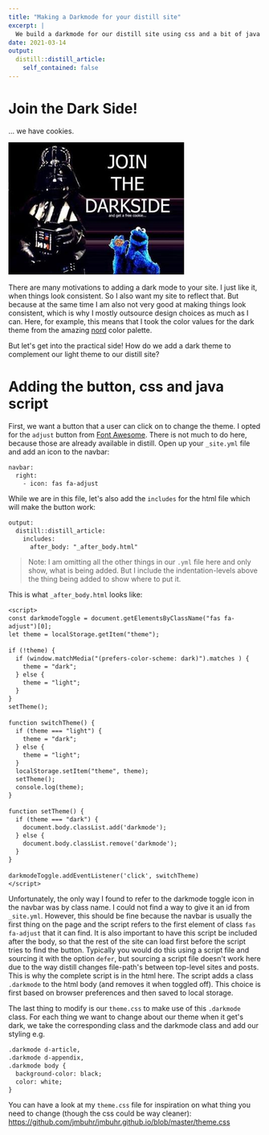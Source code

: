 ```yaml
---
title: "Making a Darkmode for your distill site"
excerpt: |
  We build a darkmode for our distill site using css and a bit of java script.
date: 2021-03-14
output:
  distill::distill_article:
    self_contained: false
---
```




# Join the Dark Side!

... we have cookies.

![From: [knowyourmeme](https://knowyourmeme.com/photos/954929-come-to-the-dark-side)](cookies-featured.png)

There are many motivations to adding a dark mode to your site.
I just like it, when things look consistent.
So I also want my site to reflect that.
But because at the same time I am also not very good at making things look consistent, which is why I mostly outsource design choices as much as I can.
Here, for example, this means that I took the color values for the dark theme from the amazing [nord](https://www.nordtheme.com/) color palette.

But let's get into the practical side!
How do we add a dark theme to complement our light theme to our distill site?

# Adding the button, css and java script

First, we want a button that a user can click on to change the theme.
I opted for the `adjust` button from [Font Awesome](https://fontawesome.com/).
There is not much to do here, because those are already available in distill.
Open up your `_site.yml` file and add an icon to the navbar:

```
navbar:
  right:
    - icon: fas fa-adjust
```

While we are in this file, let's also add the `includes` for the html file which will make the button work:

```
output:
  distill::distill_article:
    includes:
      after_body: "_after_body.html"
```

> Note: I am omitting all the other things in our `.yml` file here and only show, what is being added.
> But I include the indentation-levels above the thing being added to show where to put it.

This is what `_after_body.html` looks like:

```
<script>
const darkmodeToggle = document.getElementsByClassName("fas fa-adjust")[0];
let theme = localStorage.getItem("theme");

if (!theme) {
  if (window.matchMedia("(prefers-color-scheme: dark)").matches ) {
    theme = "dark";
  } else {
    theme = "light";
  }
}
setTheme();

function switchTheme() {
  if (theme === "light") {
    theme = "dark";
  } else {
    theme = "light";
  }
  localStorage.setItem("theme", theme);
  setTheme();
  console.log(theme);
}

function setTheme() {
  if (theme === "dark") {
    document.body.classList.add('darkmode');
  } else {
    document.body.classList.remove('darkmode');
  }
}

darkmodeToggle.addEventListener('click', switchTheme)
</script>
```

Unfortunately, the only way I found to refer to the darkmode toggle icon in the navbar was by class name.
I could not find a way to give it an id from `_site.yml`.
However, this should be fine because the navbar is usually the first thing on the page and the script refers to the first element of class `fas fa-adjust` that it can find.
It is also important to have this script be included after the body, so that the rest of the site can load first before the script tries to find the button.
Typically you would do this using a script file and sourcing it with the option `defer`, but sourcing a script file doesn't work here due to the way distill changes file-path's between top-level sites and posts.
This is why the complete script is in the html here.
The script adds a class `.darkmode` to the html body (and removes it when toggled off).
This choice is first based on browser preferences and then saved to local storage.

The last thing to modify is our `theme.css` to make use of this `.darkmode` class.
For each thing we want to change about our theme when it get's dark, we take the corresponding class and the darkmode class and add our styling e.g.

```
.darkmode d-article,
.darkmode d-appendix,
.darkmode body {
  background-color: black;
  color: white;
}
```

You can have a look at my `theme.css` file for inspiration on what thing you need to change (though the css could be way cleaner): <https://github.com/jmbuhr/jmbuhr.github.io/blob/master/theme.css>

